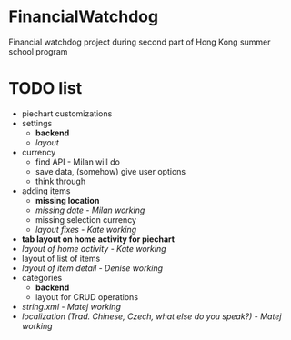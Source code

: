 # FinancialWatchdog
Financial watchdog project during second part of Hong Kong summer school program

# TODO list
+ piechart customizations
+ settings
	+ **backend**
	+ _layout_
+ currency
	+ find API - Milan will do
	+ save data, (somehow) give user options
	+ think through
+ adding items
	+ **missing location**
	+ _missing date - Milan working_
	+ missing selection currency
	+ _layout fixes - Kate working_
+ **tab layout on home activity for piechart**
+ _layout of home activity - Kate working_
+ layout of list of items
+ _layout of item detail - Denise working_
+ categories
	+ **backend**
	+ layout for CRUD operations
+ _string.xml - Matej working_
+ _localization (Trad. Chinese, Czech, what else do you speak?) - Matej working_
